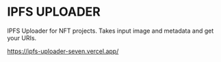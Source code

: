 # IPFS UPLOADER

IPFS Uploader for NFT projects. Takes input image and metadata and get your URIs.

https://ipfs-uploader-seven.vercel.app/
